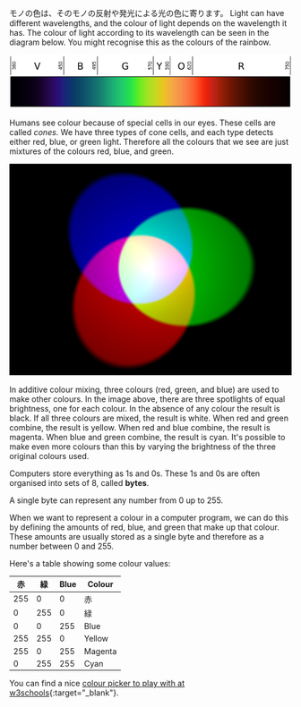 モノの色は、そのモノの反射や発光による光の色に寄ります。 Light can have different wavelengths, and the colour of light depends on the wavelength it has. The colour of light according to its wavelength can be seen in the diagram below. You might recognise this as the colours of the rainbow.

![Visible spectrum](images/linear-visible-spectrum.png)

Humans see colour because of special cells in our eyes. These cells are called *cones*. We have three types of cone cells, and each type detects either red, blue, or green light. Therefore all the colours that we see are just mixtures of the colours red, blue, and green.

![Additive colour mixing](images/additive-colour-mixing.png)

In additive colour mixing, three colours (red, green, and blue) are used to make other colours. In the image above, there are three spotlights of equal brightness, one for each colour. In the absence of any colour the result is black. If all three colours are mixed, the result is white. When red and green combine, the result is yellow. When red and blue combine, the result is magenta. When blue and green combine, the result is cyan. It's possible to make even more colours than this by varying the brightness of the three original colours used.

Computers store everything as 1s and 0s. These 1s and 0s are often organised into sets of 8, called **bytes**.

A single byte can represent any number from 0 up to 255.

When we want to represent a colour in a computer program, we can do this by defining the amounts of red, blue, and green that make up that colour. These amounts are usually stored as a single byte and therefore as a number between 0 and 255.

Here's a table showing some colour values:

| 赤   | 緑   | Blue | Colour  |
| --- | --- | ---- | ------- |
| 255 | 0   | 0    | 赤       |
| 0   | 255 | 0    | 緑       |
| 0   | 0   | 255  | Blue    |
| 255 | 255 | 0    | Yellow  |
| 255 | 0   | 255  | Magenta |
| 0   | 255 | 255  | Cyan    |

You can find a nice [colour picker to play with at w3schools](https://www.w3schools.com/colors/colors_rgb.asp){:target="_blank"}.